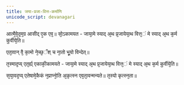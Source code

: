 ```yaml
---
title: जया-प्रजा-वित्त-कर्माणि
unicode_script: devanagari
---
```


आत्मै᳘वे᳘द᳘म᳘ग्र आसीद् ए᳘क एव᳘॥
सो᳘ऽकामयत - 
जाया᳘मे स्याद् अ᳘थ प्र᳘जायेया᳘थ वित्त᳘ं मे स्याद् अ᳘थ क᳘र्म कुर्वीये᳘ति॥

एता᳘वान् वै᳘ का᳘मो ने᳘च्छ᳘ँश् च ना᳘तो भू᳘यो विन्देत्॥

त᳘स्माद᳘प्य् एत᳘र्ह्य् एकाकी᳘कामयते - 
जाया᳘मे स्याद् अ᳘थ प्र᳘जायेया᳘थ वित्त᳘ं मे स्याद् अ᳘थ क᳘र्म कुर्वीये᳘ति॥

स᳘या᳘वद᳘प्य् एतेषामे᳘कैकं न᳘प्राप्नो᳘ति अ᳘कृत्स्न एव᳘ता᳘वन्मन्यते॥ त᳘स्यो कृत्स्न᳘ता॥
